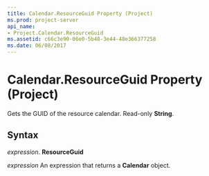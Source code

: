 ```yaml
---
title: Calendar.ResourceGuid Property (Project)
ms.prod: project-server
api_name:
- Project.Calendar.ResourceGuid
ms.assetid: c66c3e90-06e0-5b48-3e44-48e366377258
ms.date: 06/08/2017
---
```



# Calendar.ResourceGuid Property (Project)

Gets the GUID of the resource calendar. Read-only **String**.


## Syntax

 _expression_. **ResourceGuid**

 _expression_ An expression that returns a **Calendar** object.


